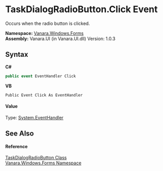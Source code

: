 # TaskDialogRadioButton.Click Event
 

Occurs when the radio button is clicked.

**Namespace:**&nbsp;<a href="c580cf52-4028-70db-28d0-f9b1abc03861">Vanara.Windows.Forms</a><br />**Assembly:**&nbsp;Vanara.UI (in Vanara.UI.dll) Version: 1.0.3

## Syntax

**C#**<br />
``` C#
public event EventHandler Click
```

**VB**<br />
``` VB
Public Event Click As EventHandler
```


#### Value
Type: <a href="http://msdn2.microsoft.com/en-us/library/xhb70ccc" target="_blank">System.EventHandler</a>

## See Also


#### Reference
<a href="3137c60c-4082-c99f-21cc-9bc183e9cbe4">TaskDialogRadioButton Class</a><br /><a href="c580cf52-4028-70db-28d0-f9b1abc03861">Vanara.Windows.Forms Namespace</a><br />